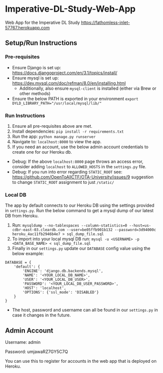 # Imperative-DL-Study-Web-App

Web App for the Imperative DL Study
https://fathomless-inlet-57767.herokuapp.com

## Setup/Run Instructions
### Pre-requisites
- Ensure Django is set up: https://docs.djangoproject.com/en/3.1/topics/install/
- Ensure mysql is set up: https://dev.mysql.com/doc/refman/8.0/en/installing.html
    - Additionally, also ensure `mysql-client` is installed (either via Brew or other methods)
- Ensure the below PATH is exported in your environment `export DYLD_LIBRARY_PATH="/usr/local/mysql/lib/"`

### Run Instructions
1) Ensure all pre-requisites above are met.
2) Install dependencies: `pip install -r requirements.txt`
3) Run the app: `python manage.py runserver`
4) Navigate to: `localhost:8000` to view the app.
5) If you need an account, use the below admin account credentials to create one for our Heroku db.

- Debug: If the above `localhost:8000` page throws an access error, consider adding `localhost` to `ALLOWED_HOSTS` in the `settings.py` file.
- Debug: If you run into error regarding `STATIC_ROOT` see: https://github.com/OpenToAllCTF/OTA-University/issues/9 suggestion to change `STATIC_ROOT` assignment to just `/static/`

### Local DB
The app by default connects to our Heroku DB using the settings provided in `settings.py`. Run the below command to get a mysql dump of our latest DB from Heroku.

1) Run: `mysqldump --no-tablespaces --column-statistics=0 --host=us-cdbr-east-03.cleardb.com --user=be05ffb901b132 --password=3d94000c heroku_4ac11fb2946b4e7 > sql_dump_file.sql`
2) To import into your local mysql DB run: `mysql -u <USERNAME> -p <DATA_BASE_NAME> < sql_dump_file.sql`
3) Finally in our `settings.py` update our `DATABASE` config value using the below example:
```aidl
DATABASE = {
    'default': {
        'ENGINE': 'django.db.backends.mysql',
        'NAME': '<YOUR_LOCAL_DB_NAME>',
        'USER': '<YOUR_LOCAL_DB_USER>',
        'PASSWORD': '<YOUR_LOCAL_DB_USER_PASSWORD>',
        'HOST': 'localhost',
        'OPTIONS': {'ssl_mode': 'DISABLED'}
    }
}
```

- The host, password and username can all be found in our `settings.py` in case it changes in the future.


## Admin Account

Username: admin

Password: umjawaRZ7GY5C7Q

You can use this to register for accounts in the web app that is deployed on Heroku.
